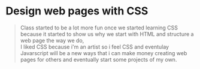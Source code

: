 # Design web pages with CSS

>Class started to be a lot more fun once we started learning CSS because it started to show us why we start with HTML and structure a web page the way we do,  
I liked CSS because i'm an artist so i feel CSS and eventulay Javarscript will be a new ways that i can make money creating web pages for others and eventually start some projects of my own.